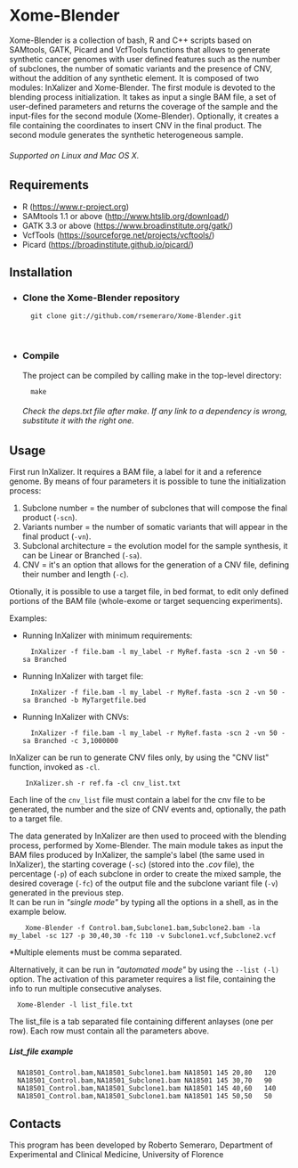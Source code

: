 # Xome-Blender
Xome-Blender is a collection of bash, R and C++ scripts based on SAMtools, GATK, Picard and VcfTools functions that allows to generate synthetic cancer genomes with user defined features such as the number of subclones, the number of somatic variants and the presence of CNV, without the addition of any synthetic element. It is composed of two modules: InXalizer and Xome-Blender. The first module is devoted to the blending process initialization. It takes as input a single BAM file, a set of user-defined parameters and returns the coverage of the sample and the input-files for the second module (Xome-Blender). Optionally, it creates a file containing the coordinates to insert CNV in the final product.
The second module generates the synthetic heterogeneous sample.
###### Supported on Linux and Mac OS X.

## Requirements 
* R (https://www.r-project.org)
* SAMtools 1.1 or above (http://www.htslib.org/download/)
* GATK 3.3 or above (https://www.broadinstitute.org/gatk/)
* VcfTools (https://sourceforge.net/projects/vcftools/)
* Picard (https://broadinstitute.github.io/picard/)

## Installation

* ### Clone the Xome-Blender repository
    
        git clone git://github.com/rsemeraro/Xome-Blender.git
    
* ### Compile
    The project can be compiled by calling make in the top-level directory:    

        make

    ###### Check the deps.txt file after make. If any link to a dependency is wrong, substitute it with the right one.
## Usage
First run InXalizer. It requires a BAM file, a label for it and a reference genome. By means of four parameters it is possible to tune the initialization process: 
 1. Subclone number = the number of subclones that will compose the final product (```-scn```).
 2. Variants number = the number of somatic variants that will appear in the final product (```-vn```).
 3. Subclonal architecture = the evolution model for the sample synthesis, it can be Linear or Branched (```-sa```).
 4. CNV = it's an option that allows for the generation of a CNV file, defining their number and length (```-c```).

Otionally, it is possible to use a target file, in bed format, to edit only defined portions of the BAM file (whole-exome or target sequencing experiments).

Examples:
* Running InXalizer with minimum requirements:

        InXalizer -f file.bam -l my_label -r MyRef.fasta -scn 2 -vn 50 -sa Branched
        
* Running InXalizer with target file:

        InXalizer -f file.bam -l my_label -r MyRef.fasta -scn 2 -vn 50 -sa Branched -b MyTargetfile.bed

* Running InXalizer with CNVs:

        InXalizer -f file.bam -l my_label -r MyRef.fasta -scn 2 -vn 50 -sa Branched -c 3,1000000

InXalizer can be run to generate CNV files only, by using the "CNV list" function, invoked as ```-cl```.

        InXalizer.sh -r ref.fa -cl cnv_list.txt
        
Each line of the ```cnv_list``` file must contain a label for the cnv file to be generated, the number and the size of CNV events and, optionally, the path to a target file.

The data generated by InXalizer are then used to proceed with the blending process, performed by Xome-Blender.
The main module takes as input the BAM files produced by InXalizer, the sample's label (the same used in InXalizer), the starting coverage (```-sc```) (stored into the *.cov*  file), the percentage (```-p```) of each subclone in order to create the mixed sample, the desired coverage (```-fc```) of the output file and the subclone variant file (```-v```) generated in the previous step. <br /> It can be run in *_"single mode"_* by typing all the options in a shell, as in the example below.

        Xome-Blender -f Control.bam,Subclone1.bam,Subclone2.bam -la my_label -sc 127 -p 30,40,30 -fc 110 -v Subclone1.vcf,Subclone2.vcf
  \*Multiple elements must be comma separated. <br />
  
  Alternatively, it can be run in *_"automated mode"_* by using the ```--list (-l)``` option. The activation of this parameter requires a list file, containing the info to run multiple consecutive analyses.

      Xome-Blender -l list_file.txt
   The list_file is a tab separated file containing different anlayses (one per row). Each row must contain all the parameters above.
  ##### List_file example
      NA18501_Control.bam,NA18501_Subclone1.bam	NA18501	145	20,80	120
      NA18501_Control.bam,NA18501_Subclone1.bam	NA18501	145	30,70	90
      NA18501_Control.bam,NA18501_Subclone1.bam	NA18501	145	40,60	140
      NA18501_Control.bam,NA18501_Subclone1.bam	NA18501	145	50,50	50

## Contacts

This program has been developed by Roberto Semeraro, Department of Experimental and Clinical Medicine, University of Florence
